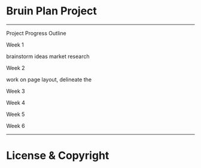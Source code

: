 # Bruin Plan Project


---
Project Progress Outline

Week 1 

brainstorm ideas
market research 


Week 2 

work on page layout, delineate the


Week 3 



Week 4



Week 5



Week 6 




---

# License & Copyright

